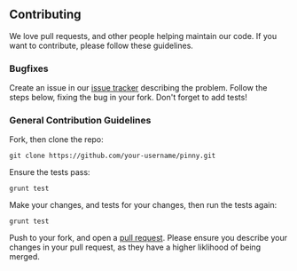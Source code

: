 ## Contributing

We love pull requests, and other people helping maintain our code. If you want to contribute, please follow these guidelines.

### Bugfixes

Create an issue in our [issue tracker](https://github.com/mobify/pinny/issues) describing the problem. Follow the steps below, fixing the bug in your fork. Don't forget to add tests!

### General Contribution Guidelines

Fork, then clone the repo:

```
git clone https://github.com/your-username/pinny.git
```

Ensure the tests pass:

```
grunt test
```
	
Make your changes, and tests for your changes, then run the tests again:

```
grunt test
```

Push to your fork, and open a [pull request](https://github.com/mobify/pinny/compare). Please ensure you describe your changes in your pull request, as they have a higher liklihood of being merged. 



